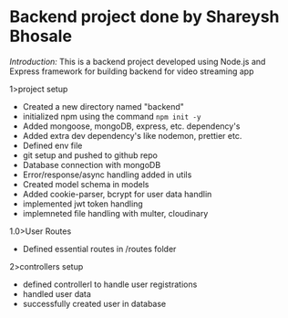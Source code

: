 # Backend project done by Shareysh Bhosale


*Introduction:* 
This is a backend project developed using Node.js and Express framework for building backend for video streaming app

1>project setup
 *   Created a new directory named "backend"
 *   initialized npm  using the command `npm init -y`
 *   Added mongoose, mongoDB, express, etc. dependency's
 *   Added extra dev dependency's like nodemon, prettier etc.
 *   Defined env file
 *   git setup and pushed to github repo
 *   Database connection with mongoDB
 *   Error/response/async handling added in utils
 *   Created model schema in models
 *   Added cookie-parser, bcrypt for user data handlin
 *   implemented jwt token handling
 *   implemneted file handling with multer, cloudinary

1.0>User Routes
 *   Defined essential routes in /routes folder

2>controllers setup
 *  defined controllerl to handle user registrations
 *  handled user data 
 *  successfully created user in database